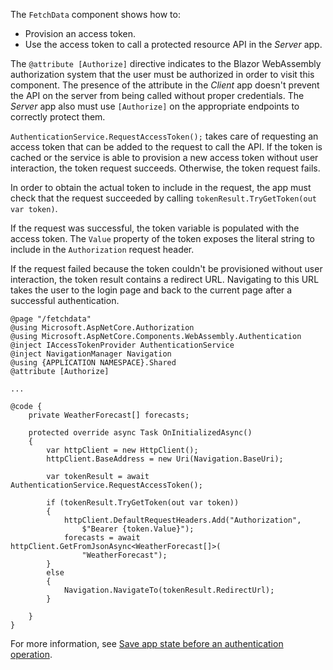 The `FetchData` component shows how to:

* Provision an access token.
* Use the access token to call a protected resource API in the *Server* app.

The `@attribute [Authorize]` directive indicates to the Blazor WebAssembly authorization system that the user must be authorized in order to visit this component. The presence of the attribute in the *Client* app doesn't prevent the API on the server from being called without proper credentials. The *Server* app also must use `[Authorize]` on the appropriate endpoints to correctly protect them.

`AuthenticationService.RequestAccessToken();` takes care of requesting an access token that can be added to the request to call the API. If the token is cached or the service is able to provision a new access token without user interaction, the token request succeeds. Otherwise, the token request fails.

In order to obtain the actual token to include in the request, the app must check that the request succeeded by calling `tokenResult.TryGetToken(out var token)`. 

If the request was successful, the token variable is populated with the access token. The `Value` property of the token exposes the literal string to include in the `Authorization` request header.

If the request failed because the token couldn't be provisioned without user interaction, the token result contains a redirect URL. Navigating to this URL takes the user to the login page and back to the current page after a successful authentication.

```razor
@page "/fetchdata"
@using Microsoft.AspNetCore.Authorization
@using Microsoft.AspNetCore.Components.WebAssembly.Authentication
@inject IAccessTokenProvider AuthenticationService
@inject NavigationManager Navigation
@using {APPLICATION NAMESPACE}.Shared
@attribute [Authorize]

...

@code {
    private WeatherForecast[] forecasts;

    protected override async Task OnInitializedAsync()
    {
        var httpClient = new HttpClient();
        httpClient.BaseAddress = new Uri(Navigation.BaseUri);

        var tokenResult = await AuthenticationService.RequestAccessToken();

        if (tokenResult.TryGetToken(out var token))
        {
            httpClient.DefaultRequestHeaders.Add("Authorization", 
                $"Bearer {token.Value}");
            forecasts = await httpClient.GetFromJsonAsync<WeatherForecast[]>(
                "WeatherForecast");
        }
        else
        {
            Navigation.NavigateTo(tokenResult.RedirectUrl);
        }

    }
}
```

For more information, see [Save app state before an authentication operation](xref:security/blazor/webassembly/additional-scenarios#save-app-state-before-an-authentication-operation).
